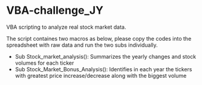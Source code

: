 # VBA-challenge_JY

VBA scripting to analyze real stock market data.

The script containes two macros as below, please copy the codes into the spreadsheet with raw data and run the two subs individually.

* Sub Stock_market_analysis(): Summarizes the yearly changes and stock volumes for each ticker
* Sub Stock_Market_Bonus_Analysis(): Identifies in each year the tickers with greatest price increase/decrease along with the biggest volume

